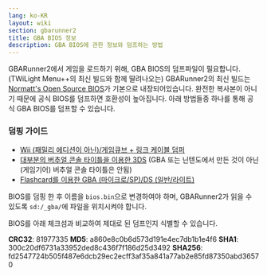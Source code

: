```yaml
---
lang: ko-KR
layout: wiki
section: gbarunner2
title: GBA BIOS 정보
description: GBA BIOS에 관한 정보와 덤프하는 방법
---
```


GBARunner2에서 게임을 로드하기 위해, GBA BIOS의 덤프파일이 필요합니다. (TWiLight Menu++의 최신 빌드와 함께 딸려나오는) GBARunner2의 최신 빌드는 [Normatt's Open Source BIOS](https://github.com/Normmatt/gba_bios)가 기본으로 내장되어있습니다. 완전한 복사본이 아니기 때문에 공식 BIOS를 덤프하면 호환성이 높아집니다. 아래 방법들중 하나를 통해 공식 GBA BIOS를 덤프할 수 있습니다.

### 덤핑 가이드

- [Wii (패밀리 에디션이 아닌)/게임큐브 + 링크 케이블 덤퍼](https://github.com/FIX94/gba-link-cable-dumper)
- [대부분의 버추얼 콘솔 타이틀을 이용한 3DS](https://glazedbelmont.github.io/gbabiosdump/) (GBA 또는 닌텐도에서 만든 것이 아닌(게임기어) 버추얼 콘솔 타이틀은 안됨)
- [Flashcard를 이용한 GBA (마이크로/SP)/DS (일반/라이트)](https://glazedbelmont.github.io/gbabiosdump/)

BIOS를 덤핑 한 후 이름을 `bios.bin`으로 변경하여야 하며, GBARunner2가 읽을 수 있도록 `sd:/_gba/`에 파일을 위치시켜야 합니다.

BIOS를 아래 체크섬과 비교하여 제대로 된 덤프인지 식별할 수 있습니다.

**CRC32**: 81977335 **MD5**: a860e8c0b6d573d191e4ec7db1b1e4f6 **SHA1**: 300c20df6731a33952ded8c436f7f186d25d3492 **SHA256**: fd2547724b505f487e6dcb29ec2ecff3af35a841a77ab2e85fd87350abd36570
